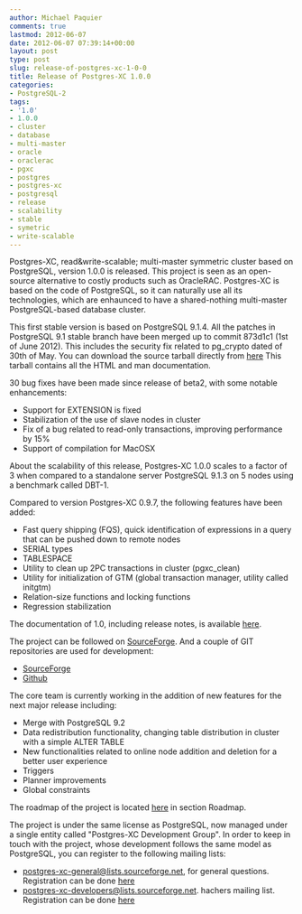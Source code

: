 ```yaml
---
author: Michael Paquier
comments: true
lastmod: 2012-06-07
date: 2012-06-07 07:39:14+00:00
layout: post
type: post
slug: release-of-postgres-xc-1-0-0
title: Release of Postgres-XC 1.0.0
categories:
- PostgreSQL-2
tags:
- '1.0'
- 1.0.0
- cluster
- database
- multi-master
- oracle
- oraclerac
- pgxc
- postgres
- postgres-xc
- postgresql
- release
- scalability
- stable
- symetric
- write-scalable
---
```


Postgres-XC, read&write-scalable; multi-master symmetric cluster based on PostgreSQL, version 1.0.0 is released.
This project is seen as an open-source alternative to costly products such as OracleRAC. Postgres-XC is based on the code of PostgreSQL, so it can naturally use all its technologies, which are enhaunced to have a shared-nothing multi-master PostgreSQL-based database cluster.

This first stable version is based on PostgreSQL 9.1.4. All the patches in PostgreSQL 9.1 stable branch have been merged up to commit 873d1c1 (1st of June 2012).
This includes the security fix related to pg\_crypto dated of 30th of May.
You can download the source tarball directly from [here](https://sourceforge.net/projects/postgres-xc/files/latest/download)
This tarball contains all the HTML and man documentation.

30 bug fixes have been made since release of beta2, with some notable enhancements:

  * Support for EXTENSION is fixed
  * Stabilization of the use of slave nodes in cluster
  * Fix of a bug related to read-only transactions, improving performance by 15%
  * Support of compilation for MacOSX

About the scalability of this release, Postgres-XC 1.0.0 scales to a factor of 3 when compared to a standalone server PostgreSQL 9.1.3 on 5 nodes using a benchmark called DBT-1.

Compared to version Postgres-XC 0.9.7, the following features have been added:

  * Fast query shipping (FQS), quick identification of expressions in a query that can be pushed down to remote nodes
  * SERIAL types
  * TABLESPACE
  * Utility to clean up 2PC transactions in cluster (pgxc\_clean)
  * Utility for initialization of GTM (global transaction manager, utility called initgtm)
  * Relation-size functions and locking functions
  * Regression stabilization

The documentation of 1.0, including release notes, is available [here](http://postgres-xc.sourceforge.net/docs/1_0/).

The project can be followed on [SourceForge](http://postgres-xc.sourceforge.net/).
And a couple of GIT repositories are used for development:

  * [SourceForge](http://postgres-xc.git.sourceforge.net/git/gitweb.cgi?p=postgres-xc/postgres-xc;a=summary)
  * [Github](http://github.com/postgres-xc/postgres-xc)

The core team is currently working in the addition of new features for the next major release including:

  * Merge with PostgreSQL 9.2
  * Data redistribution functionality, changing table distribution in cluster with a simple ALTER TABLE
  * New functionalities related to online node addition and deletion for a better user experience
  * Triggers
  * Planner improvements
  * Global constraints

The roadmap of the project is located [here](http://postgres-xc.sourceforge.net/) in section Roadmap.

The project is under the same license as PostgreSQL, now managed under a single entity called "Postgres-XC Development Group".
In order to keep in touch with the project, whose development follows the same model as PostgreSQL, you can register to the following mailing lists:

  * postgres-xc-general@lists.sourceforge.net, for general questions. Registration can be done [here](http://lists.sourceforge.net/lists/listinfo/postgres-xc-general)
  * postgres-xc-developers@lists.sourceforge.net. hachers mailing list. Registration can be done [here](http://lists.sourceforge.net/lists/listinfo/postgres-xc-developers)
